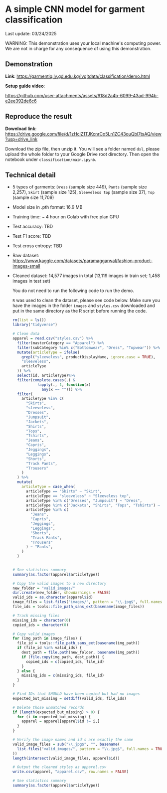 # A simple CNN model for garment classification

Last update: 03/24/2025

WARNING: This demonstration uses your local machine's computing power. We are not in charge for any consequence of using this demonstration.

## Demonstration 

**Link**: https://garmentiq.ly.gd.edu.kg/lygitdata/classification/demo.html

**Setup guide video**:

https://github.com/user-attachments/assets/918d2a4b-6099-43ad-994b-e2ee392de6c6

## Reproduce the result

**Download link**: https://drive.google.com/file/d/1zHclZ1TJKcnrCo5Ln1ZC43ouQbl7tsAQ/view?usp=drive_link

Download the zip file, then unzip it. You will see a folder named `dsl`, please upload the whole folder to your Google Drive root directory. Then open the notebook under `classification/main.ipynb`.

## Technical detail

- 5 types of garments: `Dress` (sample size 449), `Pants` (sample size 2,257), `Skirt` (sample size 125), `Sleeveless top` (sample size 37), `Top` (sample size 11,709)

- Model size in .pth format: 16.9 MB

- Training time: ~ 4 hour on Colab with free plan GPU

- Test accuracy: TBD

- Test F1 score: TBD

- Test cross entropy: TBD

- Raw dataset: https://www.kaggle.com/datasets/paramaggarwal/fashion-product-images-small

- Cleaned dataset: 14,577 images in total (13,119 images in train set; 1,458 images in test set)

  You do not need to run the following code to run the demo.

  `R` was used to clean the dataset, please see code below. Make sure you have the images in the folder `images` and `styles.csv` downloaded and put in the same directory as the R script before running the code.

  ```r
  rm(list = ls())
  library("tidyverse")
  
  # Clean data
  apparel = read.csv("styles.csv") %>%
    filter(masterCategory == "Apparel") %>%
    filter(subCategory %in% c("Bottomwear", "Dress", "Topwear")) %>%
    mutate(articleType = ifelse(
      grepl("sleeveless", productDisplayName, ignore.case = TRUE),
      "sleeveless",
      articleType
    )) %>%
    select(id, articleType)%>%
    filter(complete.cases(.) &
             !apply(., 1, function(x)
               any(x == ""))) %>%
    filter(
      articleType %in% c(
        "Skirts",
        "sleeveless",
        "Dresses",
        "Jumpsuit",
        "Jackets",
        "Shirts",
        "Tops",
        "Tshirts",
        "Jeans",
        "Capris",
        "Jeggings",
        "Leggings",
        "Shorts",
        "Track Pants",
        "Trousers"
      )
    ) %>%
    mutate(
      articleType = case_when(
        articleType == "Skirts" ~ "Skirt",
        articleType == "sleeveless" ~ "Sleeveless top",
        articleType %in% c("Dresses", "Jumpsuit") ~ "Dress",
        articleType %in% c("Jackets", "Shirts", "Tops", "Tshirts") ~ "Top",
        articleType %in% c(
          "Jeans",
          "Capris",
          "Jeggings",
          "Leggings",
          "Shorts",
          "Track Pants",
          "Trousers"
        ) ~ "Pants",
      )
    )
    
  
  # See statistics summary
  summary(as.factor(apparel$articleType))
  
  # Copy the valid images to a new directory
  new_folder = "valid_images/"
  dir.create(new_folder, showWarnings = FALSE)
  valid_ids = as.character(apparel$id)
  image_files = list.files("images/", pattern = "\\.jpg$", full.names = TRUE)
  file_ids = tools::file_path_sans_ext(basename(image_files))
  
  # Track missing files
  missing_ids = character(0)
  copied_ids = character(0)
  
  # Copy valid images
  for (img_path in image_files) {
    file_id = tools::file_path_sans_ext(basename(img_path))
    if (file_id %in% valid_ids) {
      dest_path = file.path(new_folder, basename(img_path))
      if (file.copy(img_path, dest_path)) {
        copied_ids = c(copied_ids, file_id)
      }
    } else {
      missing_ids = c(missing_ids, file_id)
    }
  }
  
  # Find IDs that SHOULD have been copied but had no images
  expected_but_missing = setdiff(valid_ids, file_ids)
  
  # Delete those unmatched records
  if (length(expected_but_missing) > 0) {
    for (i in expected_but_missing) {
      apparel = apparel[apparel$id != i,]
    }
  }
  
  # Verify the image names and id's are exactly the same
  valid_image_files = sub("\\.jpg$", "", basename(
    list.files("valid_images/", pattern = "\\.jpg$", full.names = TRUE)
  ))
  length(intersect(valid_image_files, apparel$id))
  
  # Output the cleaned styles as apparel.csv
  write.csv(apparel, "apparel.csv", row.names = FALSE)
  
  # See statistics summary
  summary(as.factor(apparel$articleType))
  ```
